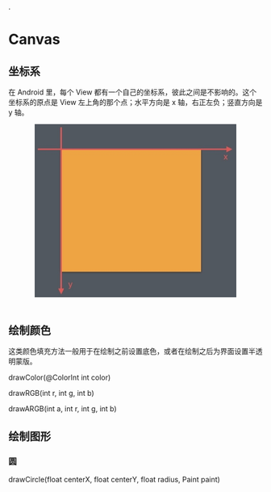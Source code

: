 .
# Canvas

## 坐标系

在 Android 里，每个 View 都有一个自己的坐标系，彼此之间是不影响的。这个坐标系的原点是 View 左上角的那个点；水平方向是 x 轴，右正左负；竖直方向是 y 轴。

<div align="center"> <img src="../pictures//坐标系.png" width="400"/> </div><br>


## 绘制颜色

这类颜色填充方法一般用于在绘制之前设置底色，或者在绘制之后为界面设置半透明蒙版。

drawColor(@ColorInt int color)

drawRGB(int r, int g, int b)

drawARGB(int a, int r, int g, int b) 

## 绘制图形

### 圆

drawCircle(float centerX, float centerY, float radius, Paint paint) 

### 

